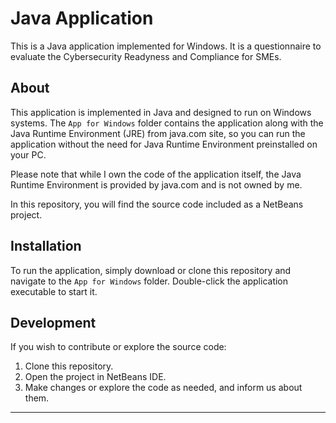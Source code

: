 # Java Application

This is a Java application implemented for Windows. It is a questionnaire to evaluate the Cybersecurity Readyness and Compliance for SMEs.  

## About

This application is implemented in Java and designed to run on Windows systems. The `App for Windows` folder contains the application along with the Java Runtime Environment (JRE) from java.com site, so you can run the application without the need for Java Runtime Environment preinstalled on your PC.

Please note that while I own the code of the application itself, the Java Runtime Environment is provided by java.com and is not owned by me.

In this repository, you will find the source code included as a NetBeans project.

## Installation

To run the application, simply download or clone this repository and navigate to the `App for Windows` folder. Double-click the application executable to start it.

## Development

If you wish to contribute or explore the source code:

1. Clone this repository.
2. Open the project in NetBeans IDE.
3. Make changes or explore the code as needed, and inform us about them.



---

